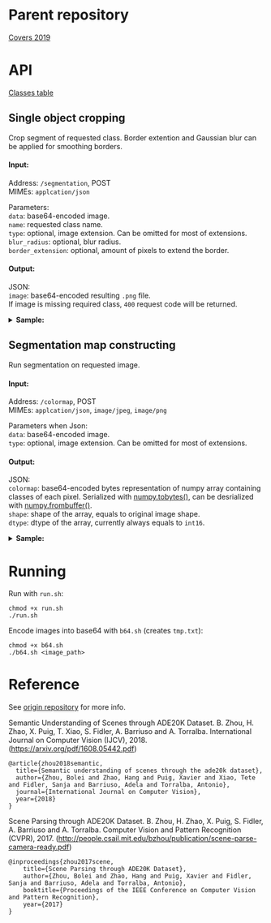 # Parent repository
[Covers 2019](https://github.com/notantony/covers2019) 

# API

[Classes table](https://docs.google.com/spreadsheets/d/1QXMxMCEpFli6m4f9IZxZiyCgDPId5fGCN_pHVDVeNPc/edit#gid=0)

## Single object cropping
Crop segment of requested class. Border extention and Gaussian blur can be applied for smoothing borders.

#### Input:
Address: `/segmentation`, POST \
MIMEs: `applcation/json`

Parameters: \
`data`: base64-encoded image. \
`name`: requested class name. \
`type`: optional, image extension. Can be omitted for most of extensions. \
`blur_radius`: optional, blur radius. \
`border_extension`: optional, amount of pixels to extend the border.

#### Output:
JSON: \
`image`: base64-encoded resulting `.png` file. \
If image is missing required class, `400` request code will be returned.

<details>
  <summary> <b>Sample: </b> </summary> 

  Request JSON:
  ```json
  {
      "name" : "person",
      "type" : "jpeg",
      "data" : "/9j/4AAQSkZJRgABAQEASABIAAD//gATQ3JlYXRlZCB3a..."
  }
  ```
  
  Response:
  ```json
  {
      "image" : "iVBORw0KGgoAAAANSUhEUgAAA+EAAAI1CAYAAA..."
  }
  ```
</details>


## Segmentation map constructing
Run segmentation on requested image.  

#### Input:
Address: `/colormap`, POST \
MIMEs: `applcation/json`, `image/jpeg`, `image/png`

Parameters when Json: \
`data`: base64-encoded image. \
`type`: optional, image extension. Can be omitted for most of extensions.

#### Output:
JSON: \
`colormap`: base64-encoded bytes representation of numpy array containing classes of each pixel. Serialized with [numpy.tobytes()](https://docs.scipy.org/doc/numpy/reference/generated/numpy.ndarray.tobytes.html), can be desrialized with [numpy.frombuffer()](https://docs.scipy.org/doc/numpy/reference/generated/numpy.frombuffer.html). \
`shape`: shape of the array, equals to original image shape. \
`dtype`: dtype of the array, currently always equals to `int16`.

<details>
  <summary> <b>Sample: </b> </summary> 

  Request JSON:
  ```json
  {
      "type" : "jpeg",
      "data" : "/9j/4AAQSkZJRgABAQEASABIAAD//gATQ3JlYXRlZCB3a..."
  }
  ```
  
  Response:
  ```json
  {
      "colormap": "AAAAAAAAAAAAAAAAAAAAAAAAAAAAAAAAAAAAAAAAAAA...",
      "dtype": "int16",
      "shape": "(588, 1000)"
  }
  ```
</details>

# Running

Run with `run.sh`:
```
chmod +x run.sh
./run.sh
```

Encode images into base64 with `b64.sh` (creates `tmp.txt`):
```
chmod +x b64.sh
./b64.sh <image_path>
```

# Reference

See [origin repository](https://github.com/CSAILVision/semantic-segmentation-pytorch) for more info.

Semantic Understanding of Scenes through ADE20K Dataset. B. Zhou, H. Zhao, X. Puig, T. Xiao, S. Fidler, A. Barriuso and A. Torralba. International Journal on Computer Vision (IJCV), 2018. (https://arxiv.org/pdf/1608.05442.pdf)

    @article{zhou2018semantic,
      title={Semantic understanding of scenes through the ade20k dataset},
      author={Zhou, Bolei and Zhao, Hang and Puig, Xavier and Xiao, Tete and Fidler, Sanja and Barriuso, Adela and Torralba, Antonio},
      journal={International Journal on Computer Vision},
      year={2018}
    }

Scene Parsing through ADE20K Dataset. B. Zhou, H. Zhao, X. Puig, S. Fidler, A. Barriuso and A. Torralba. Computer Vision and Pattern Recognition (CVPR), 2017. (http://people.csail.mit.edu/bzhou/publication/scene-parse-camera-ready.pdf)

    @inproceedings{zhou2017scene,
        title={Scene Parsing through ADE20K Dataset},
        author={Zhou, Bolei and Zhao, Hang and Puig, Xavier and Fidler, Sanja and Barriuso, Adela and Torralba, Antonio},
        booktitle={Proceedings of the IEEE Conference on Computer Vision and Pattern Recognition},
        year={2017}
    }
    
